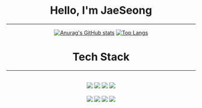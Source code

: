 <div align="center">
  
  # Hello, I'm JaeSeong
  -------------------------
  [![Anurag's GitHub stats](https://github-readme-stats.vercel.app/api?username=JaeSeong)](https://github.com/anuraghazra/github-readme-stats)
  [![Top Langs](https://github-readme-stats.vercel.app/api/top-langs/?username=JaeSeong&layout=compact)](https://github.com/anuraghazra/github-readme-stats)


  # Tech Stack
  -------------------
  <br>
  <img src="https://img.shields.io/badge/python-776AB?style=for-the-badge&logo=python&logoColor=white">
  <img src="https://img.shields.io/badge/java-1E8CBE?style=for-the-badge&logo=java&logoColor=white">
  <img src="https://img.shields.io/badge/c-A8B9CC?style=for-the-badge&logo=c&logoColor=white">
  <img src="https://img.shields.io/badge/c++-00599C?style=for-the-badge&logo=c++&logoColor=white">
  </br>
  <br>
  <img src="https://img.shields.io/badge/amazonaws-232F3E?style=for-the-badge&logo=amazonaws&logoColor=white">
  <img src="https://img.shields.io/badge/openstack-ED1944?style=for-the-badge&logo=openstack&logoColor=white">
  <img src="https://img.shields.io/badge/microsoftazure-0078D4?style=for-the-badge&logo=microsoftazure&logoColor=white">
  <img src="https://img.shields.io/badge/docker-2496ED?style=for-the-badge&logo=docker&logoColor=white">
  </br>
  
</div>
